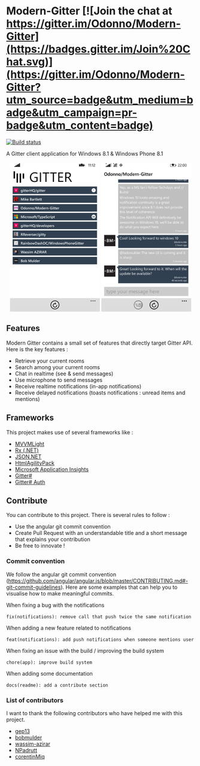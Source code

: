 # Modern-Gitter [![Join the chat at https://gitter.im/Odonno/Modern-Gitter](https://badges.gitter.im/Join%20Chat.svg)](https://gitter.im/Odonno/Modern-Gitter?utm_source=badge&utm_medium=badge&utm_campaign=pr-badge&utm_content=badge)

[![Build status](https://ci.appveyor.com/api/projects/status/xo8h2dbppqvtn162?svg=true)](https://ci.appveyor.com/project/Odonno/modern-gitter)

A Gitter client application for Windows 8.1 &amp; Windows Phone 8.1

<center>
<img src="/images/modern-gitter-home.png"  height="400" />
<img src="/images/modern-gitter-room.png"  height="400" />
</center>

## Features

Modern Gitter contains a small set of features that directly target Gitter API. Here is the key features :

* Retrieve your current rooms
* Search among your current rooms
* Chat in realtime (see & send messages)
* Use microphone to send messages
* Receive realtime notifications (in-app notifications)
* Receive delayed notifications (toasts notifications : unread items and mentions)

## Frameworks

This project makes use of several frameworks like : 

* [MVVMLight](http://www.mvvmlight.net/)
* [Rx (.NET)](https://rx.codeplex.com/)
* [JSON.NET](http://www.newtonsoft.com/json)
* [HtmlAgilityPack](https://htmlagilitypack.codeplex.com/)
* [Microsoft Application Insights](https://github.com/Microsoft/ApplicationInsights-dotnet)
* [Gitter#](https://github.com/Odonno/gitter-api-pcl)
* [Gitter# Auth](https://github.com/Odonno/gitter-api-auth)

## Contribute

You can contribute to this project. There is several rules to follow :

* Use the angular git commit convention
* Create Pull Request with an understandable title and a short message that explains your contribution
* Be free to innovate !

### Commit convention

We follow the angular git commit convention (https://github.com/angular/angular.js/blob/master/CONTRIBUTING.md#-git-commit-guidelines).
Here are some examples that can help you to visualise how to make meaningful commits.

When fixing a bug with the notifications

    fix(notifications): remove call that push twice the same notification

When adding a new feature related to notifications

    feat(notifications): add push notifications when someone mentions user

When fixing an issue with the build / improving the build system

    chore(app): improve build system

When adding some documentation

    docs(readme): add a contribute section

### List of contributors

I want to thank the following contributors who have helped me with this project.

* [gep13](https://github.com/gep13)
* [bobmulder](https://github.com/bobmulder)
* [wassim-azirar](https://github.com/wassim-azirar)
* [NPadrutt](https://github.com/NPadrutt)
* [corentinMiq](https://github.com/corentinMiq)
